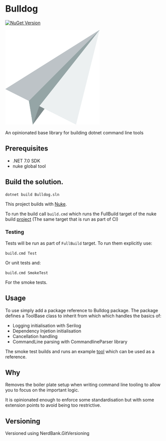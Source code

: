 # Bulldog

[![NuGet Version](https://img.shields.io/nuget/v/Bulldog.svg)](https://www.nuget.org/packages/Bulldog)

<img src="./Bulldog.png" width="300px" />

An opinionated base library for building dotnet command line tools

## Prerequisites

* .NET 7.0 SDK
* nuke global tool

## Build the solution.

```dotnet build Bulldog.sln```

This project builds with [Nuke](https://nuke.build/).

To run the build call `build.cmd` which runs the FullBuild target of the nuke build [project](build/Build.csproj) (The same target that is run as part of CI)

### Testing

Tests will be run as part of `FullBuild` target. To run them explicitly use:

```build.cmd Test```

Or unit tests and:

```build.cmd SmokeTest```

For the smoke tests.

## Usage

To use simply add a package reference to Bulldog package. The package defines a ToolBase class to inherit from which which handles the basics of:

- Logging initialisation with Serilog
- Dependency Injetion initialisation
- Cancellation handling
- CommandLine parsing with CommandlineParser library

The smoke test builds and runs an example [tool](tests/TestTool) which can be used as a reference.

## Why

Removes the boiler plate setup when writing command line tooling to allow you to focus on the important logic. 

It is opinionated enough to enforce some standardisation but with some extension points to avoid being too restrictive.

## Versioning

Versioned using NerdBank.GitVersioning

